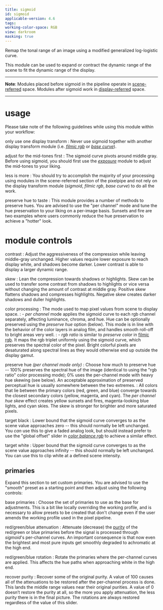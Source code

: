 ```yaml
---
title: sigmoid
id: sigmoid
applicable-version: 4.6
tags: 
working-color-space: RGB 
view: darkroom
masking: true
---
```


Remap the tonal range of an image using a modified generalized log-logistic curve.

This module can be used to expand or contract the dynamic range of the scene to fit the dynamic range of the display.

---

**Note**: Modules placed before sigmoid in the pipeline operate in [scene-referred](../../../darkroom/pixelpipe/the-pixelpipe-and-module-order.md/#scene-referred-workflow) space. Modules after sigmoid work in [display-referred](../../../darkroom/pixelpipe/the-pixelpipe-and-module-order.md/#display-referred-workflow) space.

---

# usage

Please take note of the following guidelines while using this module within your workflow:

only use one display transform
: Never use sigmoid together with another display transform module (i.e. [_filmic rgb_](./filmic-rgb.md) or [_base curve_](./base-curve.md)).

adjust for the mid-tones first
: The sigmoid curve pivots around middle gray. Before using sigmoid, you should first use the [_exposure_](./exposure.md) module to adjust the mid-tones to your liking.

less is more
: You should try to accomplish the majority of your processing using modules in the scene-referred section of the pixelpipe and not rely on the display transform module (_sigmoid_, _filmic rgb_, _base curve_) to do all the work.

preserve hue to taste
: This module provides a number of methods to preserve hues. You are advised to use the "per channel" mode and tune the hue preservation to your liking on a per-image basis. Sunsets and fire are two examples where users commonly reduce the hue preservation to achieve a "hotter" look.

# module controls

contrast
: Adjust the aggressiveness of the compression while leaving middle-gray unchanged. Higher values require lower exposure to reach display white, and shadows become darker. Lower contrast is able to display a larger dynamic range.

skew
: Lean the compression towards shadows or highlights. Skew can be used to transfer some contrast from shadows to highlights or vice versa without changing the amount of contrast at middle gray. Positive skew flattens shadows and compresses highlights. Negative skew creates darker shadows and duller highlights.

color processing
: The mode used to map pixel values from scene to display space.
: - _per channel_ mode applies the sigmoid curve to each rgb channel separately, affecting luminance, chroma, and hue. Hue can be optionally preserved using the _preserve hue_ option (below). This mode is in line with the behavior of the color layers in analog film, and handles smooth roll-off to bright areas very well.
: - _rgb ratio_ is similar to _preserve color_ in [filmic rgb](./filmic-rgb.md). It maps the rgb triplet uniformly using the sigmoid curve, which preserves the spectral color of the pixel. Bright colorful pixels are desaturated along spectral lines as they would otherwise end up outside the display gamut.

preserve hue _(per channel mode only)_
: Choose how much to preserve hue -- 100% preserves the spectral hue of the image (identical to using the "rgb ratio" color processing mode); 0% uses the per-channel mode with heavy hue skewing (see below). An acceptable approximation of preserved perceptual hue is usually somewhere between the two extremes.
: All colors that lie between the primary colors (red, green, and blue) converge towards the closest secondary colors (yellow, magenta, and cyan). The _per channel hue skew_ effect creates yellow sunsets and fires, magenta-looking blue lights, and cyan skies. The skew is stronger for brighter and more saturated pixels.

target black
: Lower bound that the sigmoid curve converges to as the scene value approaches zero -- this should normally be left unchanged. You _can_ use this to give a faded analog look, but should instead prefer to use the "global offset" slider in [_color balance rgb_](./color-balance-rgb.md) to achieve a similar effect.

target white
: Upper bound that the sigmoid curve converges to as the scene value approaches infinity -- this should normally be left unchanged. You can use this to clip white at a defined scene intensity.

## primaries

Expand this section to set custom primaries. You are advised to use the "smooth" preset as a starting point and then adjust using the following controls:

base primaries
: Choose the set of primaries to use as the base for adjustments. This is a bit like locally overriding the working profile, and is necessary to allow presets to be created that don't change even if the user amends the working profile used in the pixel pipeline.

red/green/blue attenuation
: Attenuate (decrease) the [purity](https://en.wikipedia.org/wiki/Colorfulness#Excitation_purity) of the red/green or blue primaries before the signal is processed through _sigmoid_'s per-channel curves. An important consequence is that now even the brightest and most pure inputs get smoothly degraded to achromatic at the high end.

red/green/blue rotation
: Rotate the primaries where the per-channel curves are applied. This affects the hue paths when approaching white in the high end.

recover purity
: Recover some of the original purity. A value of 100 causes all of the attenuations to be restored after the per-channel process is done. This lands the middle range values near their original purities. A value of 0 doesn’t restore the purity at all, so the more you apply attenuation, the less purity there is in the final picture. The rotations are always restored regardless of the value of this slider.
